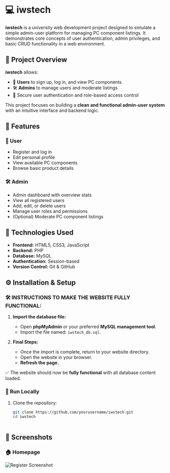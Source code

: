 # 💻 iwstech

**iwstech** is a university web development project designed to simulate a simple admin-user platform for managing PC component listings. It demonstrates core concepts of user authentication, admin privileges, and basic CRUD functionality in a web environment.

## 📌 Project Overview

**iwstech** allows:

- 👤 **Users** to sign up, log in, and view PC components
- 🛠️ **Admins** to manage users and moderate listings
- 🔐 Secure user authentication and role-based access control

This project focuses on building a **clean and functional admin-user system** with an intuitive interface and backend logic.

## 🧱 Features

### 👤 User

- Register and log in
- Edit personal profile
- View available PC components
- Browse basic product details

### 🛠️ Admin

- Admin dashboard with overview stats
- View all registered users
- Add, edit, or delete users
- Manage user roles and permissions
- (Optional) Moderate PC component listings

## 🧪 Technologies Used

- **Frontend:** HTML5, CSS3, JavaScript
- **Backend:** PHP
- **Database:** MySQL
- **Authentication:** Session-based
- **Version Control:** Git & GitHub

## ⚙️ Installation & Setup

### 🛠️ INSTRUCTIONS TO MAKE THE WEBSITE FULLY FUNCTIONAL:

1. **Import the database file:**
   - Open **phpMyAdmin** or your preferred **MySQL management tool**.
   - Import the file named: `iwstech_db.sql`.

2. **Final Steps:**
   - Once the import is complete, return to your website directory.
   - Open the website in your browser.
   - **Refresh the page.**

✅ The website should now be **fully functional** with all database content loaded.

### 🔁 Run Locally

1. Clone the repository:
   ```bash
   git clone https://github.com/yourusername/iwstech.git
   cd iwstech



## 📸 Screenshots

### 🏠 Homepage

![Register Screenshot](drawables/register_page.png)
